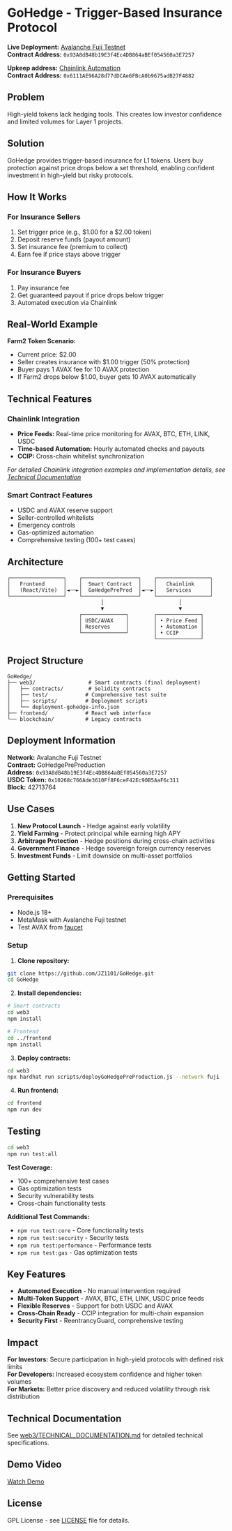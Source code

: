 # GoHedge - Trigger-Based Insurance Protocol

**Live Deployment:** [Avalanche Fuji Testnet](https://testnet.snowtrace.io/address/0x93A8dB48b19E3f4Ec4DB864aBEf054560a3E7257)  
**Contract Address:** `0x93A8dB48b19E3f4Ec4DB864aBEf054560a3E7257`

**Upkeep address:** [Chainlink Automation](https://automation.chain.link/fuji/3517839470200857376614867633919432353455215496638757101451424364126993591560)  
**Contract Address:** `0x6111AE96A28d77dDCAe6FBcA0b9675adB27F4882`

## Problem

High-yield tokens lack hedging tools. This creates low investor confidence and limited volumes for Layer 1 projects.

## Solution

GoHedge provides trigger-based insurance for L1 tokens. Users buy protection against price drops below a set threshold, enabling confident investment in high-yield but risky protocols.

## How It Works

### For Insurance Sellers
1. Set trigger price (e.g., $1.00 for a $2.00 token)
2. Deposit reserve funds (payout amount)
3. Set insurance fee (premium to collect)
4. Earn fee if price stays above trigger

### For Insurance Buyers  
1. Pay insurance fee
2. Get guaranteed payout if price drops below trigger
3. Automated execution via Chainlink

## Real-World Example

**Farm2 Token Scenario:**
- Current price: $2.00
- Seller creates insurance with $1.00 trigger (50% protection)
- Buyer pays 1 AVAX fee for 10 AVAX protection
- If Farm2 drops below $1.00, buyer gets 10 AVAX automatically

## Technical Features

### Chainlink Integration
- **Price Feeds:** Real-time price monitoring for AVAX, BTC, ETH, LINK, USDC
- **Time-based Automation:** Hourly automated checks and payouts
- **CCIP:** Cross-chain whitelist synchronization

*For detailed Chainlink integration examples and implementation details, see [Technical Documentation](web3/TECHNICAL_DOCUMENTATION.md#example-chainlink-integration)*

### Smart Contract Features
- USDC and AVAX reserve support
- Seller-controlled whitelists
- Emergency controls
- Gas-optimized automation
- Comprehensive testing (100+ test cases)

## Architecture

```
┌─────────────────┐    ┌──────────────────┐    ┌─────────────────┐
│   Frontend      │    │  Smart Contract  │    │   Chainlink     │
│   (React/Vite)  │◄──►│  GoHedgePreProd  │◄──►│   Services      │
└─────────────────┘    └──────────────────┘    └─────────────────┘
                              │                        │
                              ▼                        ▼
                       ┌──────────────┐        ┌──────────────┐
                       │ USDC/AVAX    │        │ • Price Feed │
                       │ Reserves     │        │ • Automation │
                       └──────────────┘        │ • CCIP       │
                                               └──────────────┘
```

## Project Structure

```
GoHedge/
├── web3/                 # Smart contracts (final deployment)
│   ├── contracts/        # Solidity contracts
│   ├── test/            # Comprehensive test suite
│   ├── scripts/         # Deployment scripts
│   └── deployment-gohedge-info.json
├── frontend/            # React web interface
└── blockchain/          # Legacy contracts
```

## Deployment Information

**Network:** Avalanche Fuji Testnet  
**Contract:** GoHedgePreProduction  
**Address:** `0x93A8dB48b19E3f4Ec4DB864aBEf054560a3E7257`  
**USDC Token:** `0x10268c766Ade3610Ff8F6ceF42Ec90B5AaF6c311`  
**Block:** 42713764  

## Use Cases

1. **New Protocol Launch** - Hedge against early volatility
2. **Yield Farming** - Protect principal while earning high APY  
3. **Arbitrage Protection** - Hedge positions during cross-chain activities
4. **Government Finance** - Hedge sovereign foreign currency reserves
5. **Investment Funds** - Limit downside on multi-asset portfolios

## Getting Started

### Prerequisites
- Node.js 18+
- MetaMask with Avalanche Fuji testnet
- Test AVAX from [faucet](https://faucet.avax.network/)

### Setup

1. **Clone repository:**
```bash
git clone https://github.com/JZ1101/GoHedge.git
cd GoHedge
```

2. **Install dependencies:**
```bash
# Smart contracts
cd web3
npm install

# Frontend
cd ../frontend  
npm install
```

3. **Deploy contracts:**
```bash
cd web3
npx hardhat run scripts/deployGoHedgePreProduction.js --network fuji
```

4. **Run frontend:**
```bash
cd frontend
npm run dev
```

## Testing

```bash
cd web3
npm run test:all
```

**Test Coverage:**
- 100+ comprehensive test cases
- Gas optimization tests
- Security vulnerability tests
- Cross-chain functionality tests

**Additional Test Commands:**
- `npm run test:core` - Core functionality tests
- `npm run test:security` - Security tests
- `npm run test:performance` - Performance tests
- `npm run test:gas` - Gas optimization tests

## Key Features

- **Automated Execution** - No manual intervention required
- **Multi-Token Support** - AVAX, BTC, ETH, LINK, USDC price feeds
- **Flexible Reserves** - Support for both USDC and AVAX
- **Cross-Chain Ready** - CCIP integration for multi-chain expansion
- **Security First** - ReentrancyGuard, comprehensive testing

## Impact

**For Investors:** Secure participation in high-yield protocols with defined risk limits  
**For Developers:** Increased ecosystem confidence and higher token volumes  
**For Markets:** Better price discovery and reduced volatility through risk distribution

## Technical Documentation

See [web3/TECHNICAL_DOCUMENTATION.md](web3/TECHNICAL_DOCUMENTATION.md) for detailed technical specifications.

## Demo Video

[Watch Demo](https://youtu.be/TjyQAORsQ0w)

## License

GPL License - see [LICENSE](LICENSE) file for details.
